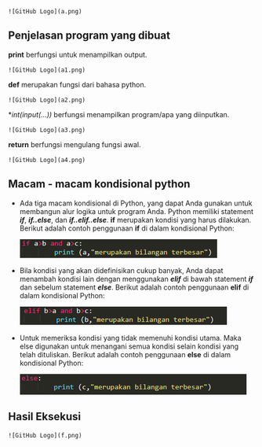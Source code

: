 	![GitHub Logo](a.png)

## Penjelasan program yang dibuat ##

**print** berfungsi untuk menampilkan output.

	![GitHub Logo](a1.png)

**def** merupakan fungsi dari bahasa python.

	![GitHub Logo](a2.png)

**int(input(...))* berfungsi menampilkan program/apa yang diinputkan.

	![GitHub Logo](a3.png)

**return** berfungsi mengulang fungsi awal.

	![GitHub Logo](a4.png)

## Macam - macam kondisional python ##




- Ada tiga macam kondisional di Python, yang dapat Anda gunakan untuk membangun alur logika untuk program Anda.
Python memiliki statement _**if**_, _**if..else**_, dan _**if..elif..else**_.
**if** merupakan kondisi yang harus dilakukan.
Berikut adalah contoh penggunaan **if** di dalam kondisional Python:

	![GitHub Logo](b.png)

- Bila kondisi yang akan didefinisikan cukup banyak, Anda dapat menambah kondisi lain dengan menggunakan _**elif**_ di bawah statement _**if**_ dan sebelum statement _**else**_.
Berikut adalah contoh penggunaan **elif** di dalam kondisional Python:

	![GitHub Logo](c.png)

- Untuk memeriksa kondisi yang tidak memenuhi kondisi utama. 
Maka else digunakan untuk menangani semua kondisi selain kondisi yang telah dituliskan. 
Berikut adalah contoh penggunaan **else** di dalam kondisional Python:

	![GitHub Logo](d.png)

## Hasil Eksekusi ##

	![GitHub Logo](f.png)	